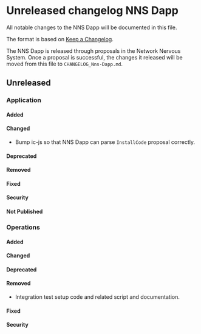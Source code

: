 
# Unreleased changelog NNS Dapp

All notable changes to the NNS Dapp will be documented in this file.

The format is based on [Keep a Changelog](https://keepachangelog.com/en/1.0.0/).

The NNS Dapp is released through proposals in the Network Nervous System. Once a
proposal is successful, the changes it released will be moved from this file to
`CHANGELOG_Nns-Dapp.md`.

## Unreleased

### Application

#### Added

#### Changed

* Bump ic-js so that NNS Dapp can parse `InstallCode` proposal correctly.

#### Deprecated

#### Removed

#### Fixed

#### Security

#### Not Published

### Operations

#### Added

#### Changed

#### Deprecated

#### Removed

* Integration test setup code and related script and documentation.

#### Fixed

#### Security
